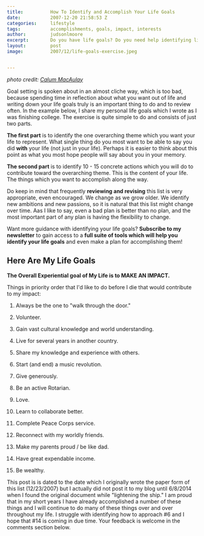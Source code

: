 ```yaml
---
title:			How To Identify and Accomplish Your Life Goals
date:			2007-12-20 21:58:53 Z
categories:		lifestyle
tags:			accomplishments, goals, impact, interests
author:			judsonlmoore
excerpt:		Do you have life goals? Do you need help identifying life goals? Or maybe you need help structuring a plan to achieve your life goals? Read this now.
layout:			post
image:			2007/12/life-goals-exercise.jpeg


---
```


_photo credit: [Calum MacAulay](https://unsplash.com/@calum_mac)_

Goal setting is spoken about in an almost cliche way, which is too bad, because spending time in reflection about what you want out of life and writing down your life goals truly is an important thing to do and to review often. In the example below, I share my personal life goals which I wrote as I was finishing college. The exercise is quite simple to do and consists of just two parts.

**The first part** is to identify the one overarching theme which you want your life to represent. What single thing do you most want to be able to say you did **with** your life (not just in your life). Perhaps it is easier to think about this point as what you most hope people will say about you in your memory.

**The second part** is to identify 10 - 15 concrete actions which you will do to contribute toward the overarching theme. This is the content of your life. The things which you want to accomplish along the way.

Do keep in mind that frequently **reviewing and revising** this list is very appropriate, even encouraged. We change as we grow older. We identify new ambitions and new passions, so it is natural that this list might change over time. Aas I like to say, even a bad plan is better than no plan, and the most important part of any plan is having the flexibility to change.

Want more guidance with identifying your life goals? **Subscribe to my newsletter** to gain access to a **full suite of tools which will help you identify your life goals** and even make a plan for accomplishing them!

## Here Are My Life Goals

**The Overall Experiential goal of My Life is to MAKE AN IMPACT.**

Things in priority order that I'd like to do before I die that would contribute to my impact:

1. Always be the one to "walk through the door."

2. Volunteer.

3. Gain vast cultural knowledge and world understanding.

4. Live for several years in another country.

5. Share my knowledge and experience with others.

6. Start (and end) a music revolution.

7. Give generously.

8. Be an active Rotarian.

9. Love.

10. Learn to collaborate better.

11. Complete Peace Corps service.

12. Reconnect with my worldly friends.

13. Make my parents proud / be like dad.

14. Have great expendable income.

15. Be wealthy.

This post is is dated to the date which I originally wrote the paper form of this list (12/23/2007) but I actually did not post it to my blog until 6/8/2014 when I found the original document while "lightening the ship." I am proud that in my short years I have already accomplished a number of these things and I will continue to do many of these things over and over throughout my life. I struggle with identifying how to approach #6 and I hope that #14 is coming in due time. Your feedback is welcome in the comments section below.
